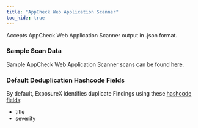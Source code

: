 ```yaml
---
title: "AppCheck Web Application Scanner"
toc_hide: true
---
```

Accepts AppCheck Web Application Scanner output in .json format.

### Sample Scan Data
Sample AppCheck Web Application Scanner scans can be found [here](https://github.com/ExposureX/django-ExposureX/tree/master/unittests/scans/appcheck_web_application_scanner).

### Default Deduplication Hashcode Fields
By default, ExposureX identifies duplicate Findings using these [hashcode fields](https://docs.exposurex.com/en/working_with_findings/finding_deduplication/about_deduplication/):

- title
- severity
